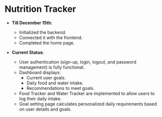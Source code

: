 ﻿# Nutrition Tracker
- **Till December 15th**:
  - Initialized the backend.
  - Connected it with the frontend.
  - Completed the home page.
  
- **Current Status**:
  - User authentication (sign-up, login, logout, and password management) is fully functional.
  - Dashboard displays:
    - Current user goals.
    - Daily food and water intake.
    - Recommendations to meet goals.
  - Food Tracker and Water Tracker are implemented to allow users to log their daily intake.
  - Goal setting page calculates personalized daily requirements based on user details and goals.
